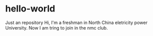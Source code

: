 # hello-world
Just an repository
Hi, I'm a freshman in North China eletricity power University.
Now I am tring to join in the nmc club.
